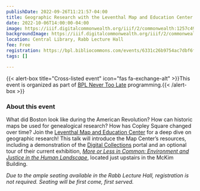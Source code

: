```yaml
---
publishDate: 2022-09-26T11:21:57-04:00
title: Geographic Research with the Leventhal Map and Education Center
date: 2022-10-06T14:00:00-04:00
image: https://iiif.digitalcommonwealth.org/iiif/2/commonwealth:1257c490j/full/1200,/0/default.jpg
backgroundImage: https://iiif.digitalcommonwealth.org/iiif/2/commonwealth:1257c490j/full/1200,/0/default.jpg
location: Central Library, Rabb Lecture Hall
fee: Free
registration: https://bpl.bibliocommons.com/events/6331c26b9754ac7dbf6fcfea
tags: []

---
```

{{< alert-box title="Cross-listed event" icon="fas fa-exchange-alt" >}}This event is organized as part of [BPL Never Too Late](https://www.bpl.org/never-too-late/) programming.{{< /alert-box >}}

### About this event

What did Boston look like during the American Revolution? How can historic maps be used for genealogical research? How has Copley Square changed over time? Join the [Leventhal Map and Education Center](https://www.leventhalmap.org/ "Original URL: https://www.leventhalmap.org/. Click or tap if you trust this link.") for a deep dive on geographic research! This talk will introduce the Map Center’s resources, including a demonstration of the [Digital Collections](https://www.leventhalmap.org/collections/ "Original URL: https://www.leventhalmap.org/collections/. Click or tap if you trust this link.") portal and an optional tour of their current exhibition, [_More or Less in Common: Environment and Justice in the Human Landscape_](https://www.leventhalmap.org/digital-exhibitions/more-or-less-in-common/ "Original URL: https://www.leventhalmap.org/digital-exhibitions/more-or-less-in-common/. Click or tap if you trust this link."), located just upstairs in the McKim Building.

_Due to the ample seating available in the Rabb Lecture Hall, registration is not required. Seating will be first come, first served._